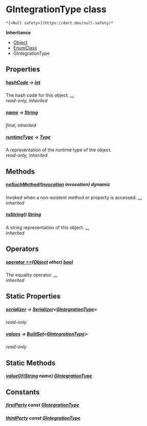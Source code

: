 


# GIntegrationType class






    *[<Null safety>](https://dart.dev/null-safety)*





**Inheritance**

- [Object](https://api.flutter.dev/flutter/dart-core/Object-class.html)
- [EnumClass](https://pub.dev/documentation/built_value/8.1.4/built_value/EnumClass-class.html)
- GIntegrationType







## Properties

##### [hashCode](https://api.flutter.dev/flutter/dart-core/Object/hashCode.html) &#8594; [int](https://api.flutter.dev/flutter/dart-core/int-class.html)



The hash code for this object. [...](https://api.flutter.dev/flutter/dart-core/Object/hashCode.html)  
_read-only, inherited_



##### [name](https://pub.dev/documentation/built_value/8.1.4/built_value/EnumClass/name.html) &#8594; [String](https://api.flutter.dev/flutter/dart-core/String-class.html)



   
_final, inherited_



##### [runtimeType](https://api.flutter.dev/flutter/dart-core/Object/runtimeType.html) &#8594; [Type](https://api.flutter.dev/flutter/dart-core/Type-class.html)



A representation of the runtime type of the object.   
_read-only, inherited_




## Methods

##### [noSuchMethod](https://api.flutter.dev/flutter/dart-core/Object/noSuchMethod.html)([Invocation](https://api.flutter.dev/flutter/dart-core/Invocation-class.html) invocation) dynamic



Invoked when a non-existent method or property is accessed. [...](https://api.flutter.dev/flutter/dart-core/Object/noSuchMethod.html)  
_inherited_



##### [toString](https://pub.dev/documentation/built_value/8.1.4/built_value/EnumClass/toString.html)() [String](https://api.flutter.dev/flutter/dart-core/String-class.html)



A string representation of this object. [...](https://pub.dev/documentation/built_value/8.1.4/built_value/EnumClass/toString.html)  
_inherited_




## Operators

##### [operator ==](https://api.flutter.dev/flutter/dart-core/Object/operator_equals.html)([Object](https://api.flutter.dev/flutter/dart-core/Object-class.html) other) [bool](https://api.flutter.dev/flutter/dart-core/bool-class.html)



The equality operator. [...](https://api.flutter.dev/flutter/dart-core/Object/operator_equals.html)  
_inherited_




## Static Properties

##### [serializer](../third_party_yonomi_graphql_schema_schema.docs.schema.gql/GIntegrationType/serializer.md) &#8594; [Serializer](https://pub.dev/documentation/built_value/8.1.4/serializer/Serializer-class.html)&lt;[GIntegrationType](../third_party_yonomi_graphql_schema_schema.docs.schema.gql/GIntegrationType-class.md)>



   
_read-only_



##### [values](../third_party_yonomi_graphql_schema_schema.docs.schema.gql/GIntegrationType/values.md) &#8594; [BuiltSet](https://pub.dev/documentation/built_collection/5.1.1/built_collection/BuiltSet-class.html)&lt;[GIntegrationType](../third_party_yonomi_graphql_schema_schema.docs.schema.gql/GIntegrationType-class.md)>



   
_read-only_




## Static Methods

##### [valueOf](../third_party_yonomi_graphql_schema_schema.docs.schema.gql/GIntegrationType/valueOf.md)([String](https://api.flutter.dev/flutter/dart-core/String-class.html) name) [GIntegrationType](../third_party_yonomi_graphql_schema_schema.docs.schema.gql/GIntegrationType-class.md)



   





## Constants

##### [firstParty](../third_party_yonomi_graphql_schema_schema.docs.schema.gql/GIntegrationType/firstParty-constant.md) const [GIntegrationType](../third_party_yonomi_graphql_schema_schema.docs.schema.gql/GIntegrationType-class.md)



   




##### [thirdParty](../third_party_yonomi_graphql_schema_schema.docs.schema.gql/GIntegrationType/thirdParty-constant.md) const [GIntegrationType](../third_party_yonomi_graphql_schema_schema.docs.schema.gql/GIntegrationType-class.md)



   









